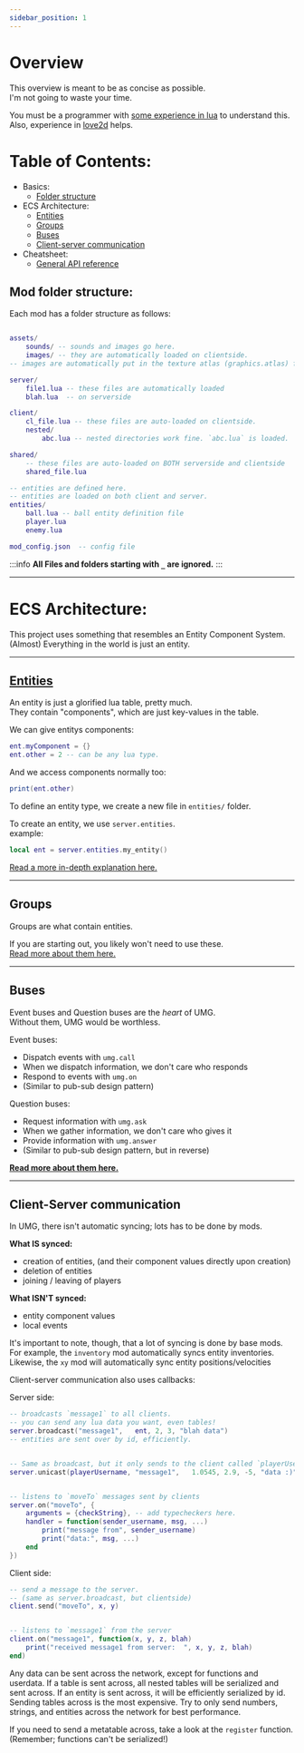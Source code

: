 ```yaml
---
sidebar_position: 1
---
```


# Overview

This overview is meant to be as concise as possible.<br/> 
I'm not going to waste your time.<br/>

You must be a programmer with [some experience in lua](https://learnxinyminutes.com/docs/lua/) to understand this.   
Also, experience in [love2d](https://love2d.org) helps.

# Table of Contents:
- Basics:
    - [Folder structure](#mod-folder-structure)
- ECS Architecture:
    - [Entities](#entities)
    - [Groups](#groups)
    - [Buses](#buses)
    - [Client-server communication](#client-server-communication)
- Cheatsheet:
    - [General API reference](#general-api-reference)


## Mod folder structure:
Each mod has a folder structure as follows:
```lua

assets/
    sounds/ -- sounds and images go here.
    images/ -- they are automatically loaded on clientside.
-- images are automatically put in the texture atlas (graphics.atlas) for auto-batching.

server/
    file1.lua -- these files are automatically loaded
    blah.lua  -- on serverside

client/
    cl_file.lua -- these files are auto-loaded on clientside.
    nested/
        abc.lua -- nested directories work fine. `abc.lua` is loaded.

shared/
    -- these files are auto-loaded on BOTH serverside and clientside
    shared_file.lua 

-- entities are defined here.
-- entities are loaded on both client and server.
entities/  
    ball.lua -- ball entity definition file
    player.lua
    enemy.lua

mod_config.json  -- config file
```

:::info
**All Files and folders starting with `_` are ignored.**
:::

----------------------------------------------------------

# ECS Architecture:
This project uses something that resembles an Entity Component System.<br/>
(Almost) Everything in the world is just an entity.

--------------------

## [**Entities**](../entities)

An entity is just a glorified lua table, pretty much.<br/>
They contain "components", which are just key-values in the table.

We can give entitys components:
```lua
ent.myComponent = {}
ent.other = 2 -- can be any lua type.
```
And we access components normally too:
```lua
print(ent.other)
```

To define an entity type, we create a new file in `entities/` folder.

To create an entity, we use `server.entities`.<br/>
example:
```lua
local ent = server.entities.my_entity()
```

[Read a more in-depth explanation here.](../entities)

--------------------


## Groups

Groups are what contain entities.<br/>

If you are starting out, you likely won't need to use these.<br/>
[Read more about them here.](../groups)


-------------------


## Buses
Event buses and Question buses are the *heart* of UMG.<br/>
Without them, UMG would be worthless.

Event buses: 
- Dispatch events with `umg.call`
- When we dispatch information, we don't care who responds
- Respond to events with `umg.on`
- (Similar to pub-sub design pattern)

Question buses: 
- Request information with `umg.ask`
- When we gather information, we don't care who gives it
- Provide information with `umg.answer`
- (Similar to pub-sub design pattern, but in reverse)

**[Read more about them here.](../buses)**

----------------

## Client-Server communication

In UMG, there isn't automatic syncing; lots has to be done by mods.

**What IS synced:**
- creation of entities, (and their component values directly upon creation)
- deletion of entities
- joining / leaving of players

**What ISN'T synced:**
- entity component values
- local events

It's important to note, though, that a lot of syncing is done by base mods.
For example, the `inventory` mod automatically syncs entity inventories.<br/>
Likewise, the `xy` mod will automatically sync entity positions/velocities


Client-server communication also uses callbacks:

Server side:
```lua
-- broadcasts `message1` to all clients.
-- you can send any lua data you want, even tables!
server.broadcast("message1",   ent, 2, 3, "blah data")
-- entities are sent over by id, efficiently.


-- Same as broadcast, but it only sends to the client called `playerUsername`.
server.unicast(playerUsername, "message1",   1.0545, 2.9, -5, "data :)")


-- listens to `moveTo` messages sent by clients
server.on("moveTo", {
    arguments = {checkString}, -- add typecheckers here.
    handler = function(sender_username, msg, ...) 
        print("message from", sender_username)
        print("data:", msg, ...)
    end
})

```

Client side:
```lua
-- send a message to the server.  
-- (same as server.broadcast, but clientside)
client.send("moveTo", x, y) 


-- listens to `message1` from the server
client.on("message1", function(x, y, z, blah)
    print("received message1 from server:  ", x, y, z, blah)
end)

```

Any data can be sent across the network, except for functions and userdata.
If a table is sent across, all nested tables will be serialized and sent across.
If an entity is sent across, it will be efficiently serialized by id.
Sending tables across is the most expensive. Try to only send numbers, strings, and entities across the network for best performance.

If you need to send a metatable across, take a look at the `register` function.
(Remember; functions can't be serialized!)

